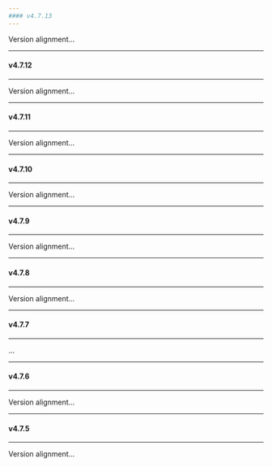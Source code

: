 ```yaml
---
#### v4.7.13
---
```


Version alignment...

---
#### v4.7.12
---

Version alignment...

---
#### v4.7.11
---

Version alignment...

---
#### v4.7.10
---

Version alignment...

---
#### v4.7.9
---

Version alignment...

---
#### v4.7.8
---

Version alignment...

---
#### v4.7.7
---

...

---
#### v4.7.6
---

Version alignment...

---
#### v4.7.5
---

Version alignment...
